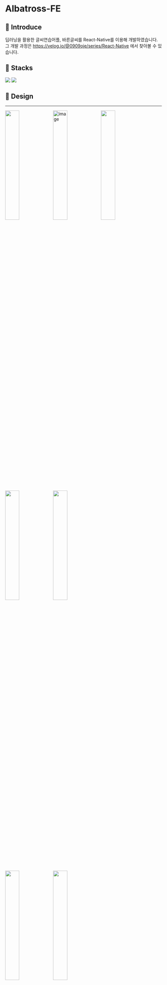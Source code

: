 # Albatross-FE

## 📌 Introduce

딥러닝을 활용한 글씨연습어플, 바른글씨를 React-Native를 이용해 개발하였습니다.
<br>
그 개발 과정은 https://velog.io/@0909oje/series/React-Native 에서 찾아볼 수 있습니다.

## 📌 Stacks

<img src="https://img.shields.io/badge/ReactNative-FE2E2E?style=flat-square&logo=React&logoColor=white"/></a>
<img src="https://img.shields.io/badge/JavaScript-F7D358?style=flat-square&logo=JavaScript&logoColor=white"/></a>

## 📌 Design

<hr/>
<img src="https://user-images.githubusercontent.com/65931227/170225530-b9b5882f-5bdb-4e89-b7ed-f22595f7c9ca.png" align="left" width="30%" height="30%"/>
<img width="30%" alt="image" src="https://user-images.githubusercontent.com/65931227/170225293-ed2b6c6e-6903-4277-a466-47864847cc2e.png" align="left">
<img src="https://user-images.githubusercontent.com/65931227/170225567-c2b9aad9-0b21-44cf-9feb-4e04259171e3.png" width="30%" height="30%"/> 
<div style="margin-bottom:50px">
 </div>
 
<img src="https://user-images.githubusercontent.com/65931227/170225335-cdb6be82-a764-43ed-b5d8-f9f1d0e7dd98.png"  width="30%" height="30%"/> 
<img src="https://user-images.githubusercontent.com/65931227/170225411-87574d1d-64d6-401b-911a-dd585c05c8f6.png" align="left" width="30%" height="30%"/>

<div style="margin-bottom:50px"> </div>

<img src="https://user-images.githubusercontent.com/65931227/170225469-d5e5ab50-3393-48fa-ad30-59c5b03dab95.png" align="left" width="30%" height="30%"/>
<img src="https://user-images.githubusercontent.com/65931227/170225639-b761524a-5526-4327-8c0f-759f7c467d9b.png" width="30%" height="30%"/> 





